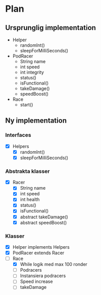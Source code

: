 # Plan

## Ursprunglig implementation

- Helper
  - randomInt()
  - sleepForMilliSeconds()
- PodRacer
  - String name
  - int speed
  - int integrity
  - status()
  - isFunctional()
  - takeDamage()
  - speedBoost()
- Race
  - start()

## Ny implementation

### Interfaces

- [x] Helpers
    - [x] randomInt()
    - [x] sleepForMilliSeconds()

### Abstrakta klasser

- [x] Racer
  - [x] String name
  - [x] int speed
  - [x] int health
  - [x] status()
  - [x] isFunctional()
  - [x] abstract takeDamage()
  - [x] abstract speedBoost()

### Klasser

- [x] Helper implements Helpers
- [x] PodRacer extends Racer
- [ ] Race
  - [x] While logik med max 100 ronder
  - [ ] Podracers
  - [ ] Instansiera podracers
  - [ ] Speed increase
  - [ ] takeDamage
